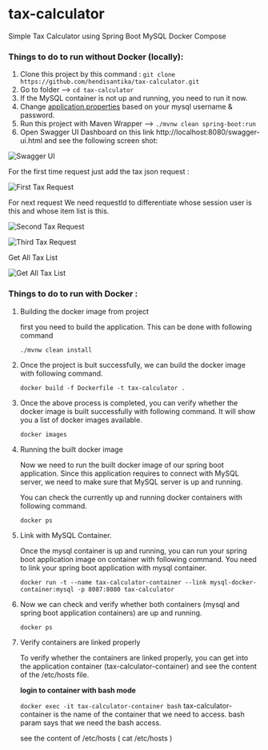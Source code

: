 # tax-calculator

Simple Tax Calculator using Spring Boot MySQL Docker Compose

### Things to do to run without Docker (locally):

1. Clone this project by this command : `git clone https://github.com/hendisantika/tax-calculator.git`
2. Go to folder --> `cd tax-calculator`
3. If the MySQL container is not up and running, you need to run it now.
4. Change [application.properties](./src/main/resources/application.properties) based on your mysql username & password.
5. Run this project with Maven Wrapper --> `./mvnw clean spring-boot:run`
6. Open Swagger UI Dashboard on this link http://localhost:8080/swagger-ui.html and see the following screen shot:

![Swagger UI](img/SwaggerUI.png "Swagger UI")

For the first time request just add the tax json request :

![First Tax Request](img/add1.png "First Tax Request")

For next request We need requestId to differentiate whose session user is this and whose item list is this.

![Second Tax Request](img/add2.png "Second Tax Request")

![Third Tax Request](img/add3.png "Third Tax Request")

Get All Tax List

![Get All Tax List](img/add3.png "Get All Tax List")


### Things to do to run with Docker :

1. Building the docker image from project

   first you need to build the application. This can be done with following command

   `./mvnw clean install`

2. Once the project is buit successfully, we can build the docker image with following command.

   `docker build -f Dockerfile -t tax-calculator .`

3. Once the above process is completed, you can verify whether the docker image is built successfully with following command. It will show you a list of docker images available.

   `docker images`

4. Running the built docker image

   Now we need to run the built docker image of our spring boot application. Since this application requires to connect with MySQL server, we need to make sure that MySQL server is up and running.

   You can check the currently up and running docker containers with following command.

   `docker ps`


5. Link with MySQL Container.

   Once the mysql container is up and running, you can run your spring boot application image on container with following command.  You need to link your spring boot application with mysql container.

   `docker run -t --name tax-calculator-container --link mysql-docker-container:mysql -p 8087:8080 tax-calculator`

6. Now we can check and verify whether both containers (mysql and spring boot application containers) are up and running.

   `docker ps`

7. Verify containers are linked properly

   To verify whether the containers are linked properly, you can get into the application container (tax-calculator-container) and see the content of the /etc/hosts file.

   **login to container with bash mode**

   `docker exec -it tax-calculator-container bash`
   tax-calculator-container is the name of the container that we need to access.  bash param says that we need the bash access.

   see the content of /etc/hosts ( cat /etc/hosts )